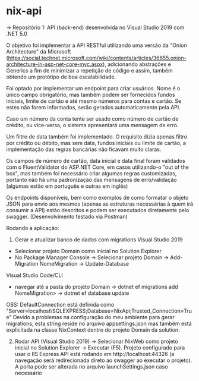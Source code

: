# nix-api

-> Repositório 1: API (back-end) desenvolvida no Visual Studio 2019 com .NET 5.0

O objetivo foi implementar a API RESTful utilizando uma versão da "Onion Architecture" da Microsoft (https://social.technet.microsoft.com/wiki/contents/articles/36655.onion-architecture-in-asp-net-core-mvc.aspx), adicionando abstrações e Generics a fim de minimizar a repetição de código e assim, também obtendo um protótipo de boa escalabilidade.

Foi optado por implementar um endpoint para criar usuários. Nome é o único campo obrigatório, mas também podem ser fornecidos fundos iniciais, limite de cartão e até mesmo números para contas e cartão. Se estes não forem informados, serão gerados automaticamente pela API. 

Caso um número da conta tente ser usado como número de cartão de crédito, ou vice-versa, o sistema apresentará uma mensagem de erro. 

Um filtro de data também foi implementado. O requisito dizia apenas filtro por crédito ou débito, mas sem data, fundos iniciais ou limite de cartão, a implementação das regras bancárias não ficavam muito claras.

Os campos de número de cartão, data inicial e data final foram validados com o FluentValidator do ASP.NET Core, em casos utilizando-o "out of the box", mas também foi necessário criar algumas regras customizadas, portanto não há uma padronização das mensagens de erro/validação (algumas estão em português e outras em inglês)

Os endpoints disponíveis, bem como exemplos de como formatar o objeto JSON para envio aos mesmos (apenas as estruturas necessárias à quem irá consumir a API) estão descritos e podem ser executados diretamente pelo swagger.
(Desenvolvimento testado via Postman)

Rodando a aplicação:

1) Gerar e atualizar banco de dados com migrations
Visual Studio 2019
- Selecionar projeto Domain como inicial no Solution Explorer
- No Package Manager Console
-> Selecionar projeto Domain
-> Add-Migration NomeMigration
-> Update-Database

Visual Studio Code/CLI
- navegar até a pasta do projeto Domain
-> dotnet ef migrations add NomeMigration>
-> dotnet ef database update

OBS: DefaultConnection está definida como "Server=localhost\\SQLEXPRESS;Database=NixApi;Trusted_Connection=True"
Devido a problemas na configuração do meu ambiente para gerar migrations, esta string reside no arquivo appsettings.json mas também está explicitada na classe NixContext dentro do projeto Domain da solution.

2) Rodar API (Visual Studio 2019)
-> Selecionar NixWeb como projeto inicial no Solution Explorer
-> Executar (F5). Projeto configurado para usar o IIS Express
API está rodando em http://localhost:44326 (a navegação será redirecionada direto ao swagger ao executar o projeto). A porta pode ser alterada no arquivo launchSettings.json caso necessário
